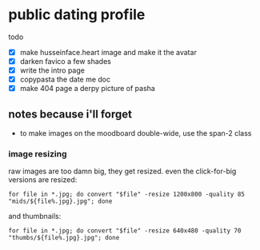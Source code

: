 # public dating profile

todo

- [x] make husseinface.heart image and make it the avatar
- [x] darken favico a few shades
- [x] write the intro page
- [x] copypasta the date me doc
- [x] make 404 page a derpy picture of pasha

## notes because i'll forget

* to make images on the moodboard double-wide, use the span-2 class

### image resizing

raw images are too damn big, they get resized. even the click-for-big versions are resized:

```
for file in *.jpg; do convert "$file" -resize 1200x800 -quality 85 "mids/${file%.jpg}.jpg"; done
```

and thumbnails:

```
for file in *.jpg; do convert "$file" -resize 640x480 -quality 70 "thumbs/${file%.jpg}.jpg"; done
```
